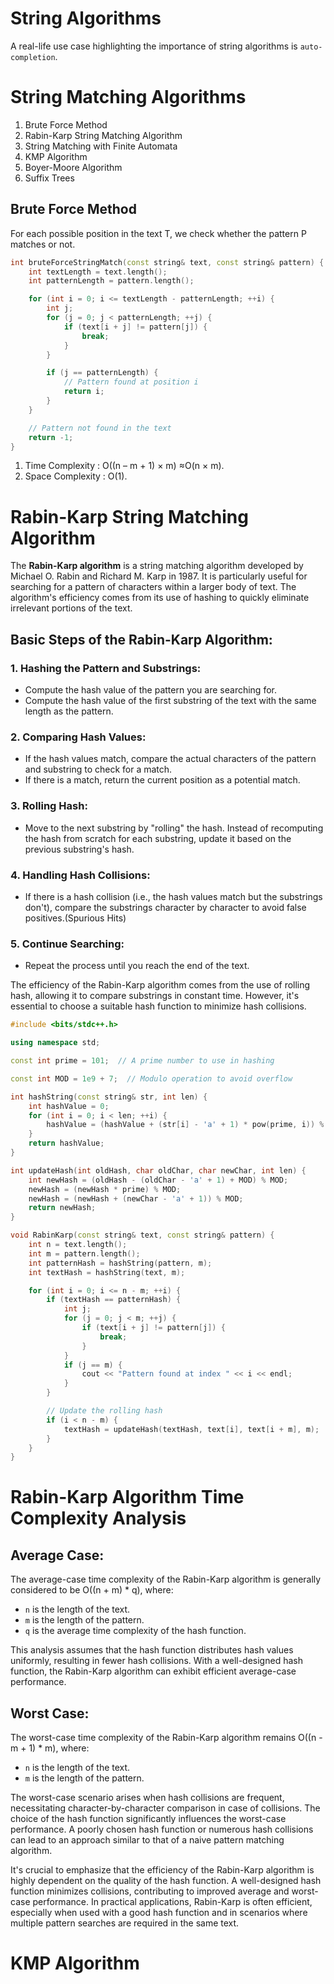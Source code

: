# String Algorithms 

A real-life use case highlighting the importance of string algorithms is `auto-completion`.

# String Matching Algorithms
1. Brute Force Method
2. Rabin-Karp String Matching Algorithm
3. String Matching with Finite Automata
4. KMP Algorithm
5. Boyer-Moore Algorithm
6. Suffix Trees

## Brute Force Method
For each possible position in the text T, we check whether the pattern P matches or not.

```c++
int bruteForceStringMatch(const string& text, const string& pattern) {
    int textLength = text.length();
    int patternLength = pattern.length();

    for (int i = 0; i <= textLength - patternLength; ++i) {
        int j;
        for (j = 0; j < patternLength; ++j) {
            if (text[i + j] != pattern[j]) {
                break;
            }
        }

        if (j == patternLength) {
            // Pattern found at position i
            return i;
        }
    }

    // Pattern not found in the text
    return -1;
}
```
<ol>
 <li>Time Complexity : O((n – m + 1) × m) ≈O(n × m).</li>
 <li>Space Complexity : O(1).</li>
</ol>

# Rabin-Karp String Matching Algorithm

The **Rabin-Karp algorithm** is a string matching algorithm developed by Michael O. Rabin and Richard M. Karp in 1987. It is particularly useful for searching for a pattern of characters within a larger body of text. The algorithm's efficiency comes from its use of hashing to quickly eliminate irrelevant portions of the text.

## Basic Steps of the Rabin-Karp Algorithm:

### 1. Hashing the Pattern and Substrings:

- Compute the hash value of the pattern you are searching for.
- Compute the hash value of the first substring of the text with the same length as the pattern.

### 2. Comparing Hash Values:

- If the hash values match, compare the actual characters of the pattern and substring to check for a match.
- If there is a match, return the current position as a potential match.

### 3. Rolling Hash:

- Move to the next substring by "rolling" the hash. Instead of recomputing the hash from scratch for each substring, update it based on the previous substring's hash.

### 4. Handling Hash Collisions:

- If there is a hash collision (i.e., the hash values match but the substrings don't), compare the substrings character by character to avoid false positives.(Spurious Hits)

### 5. Continue Searching:

- Repeat the process until you reach the end of the text.

The efficiency of the Rabin-Karp algorithm comes from the use of rolling hash, allowing it to compare substrings in constant time. However, it's essential to choose a suitable hash function to minimize hash collisions.

```c++
#include <bits/stdc++.h>

using namespace std;

const int prime = 101;  // A prime number to use in hashing

const int MOD = 1e9 + 7;  // Modulo operation to avoid overflow

int hashString(const string& str, int len) {
    int hashValue = 0;
    for (int i = 0; i < len; ++i) {
        hashValue = (hashValue + (str[i] - 'a' + 1) * pow(prime, i)) % MOD;
    }
    return hashValue;
}

int updateHash(int oldHash, char oldChar, char newChar, int len) {
    int newHash = (oldHash - (oldChar - 'a' + 1) + MOD) % MOD;
    newHash = (newHash * prime) % MOD;
    newHash = (newHash + (newChar - 'a' + 1)) % MOD;
    return newHash;
}

void RabinKarp(const string& text, const string& pattern) {
    int n = text.length();
    int m = pattern.length();
    int patternHash = hashString(pattern, m);
    int textHash = hashString(text, m);

    for (int i = 0; i <= n - m; ++i) {
        if (textHash == patternHash) {
            int j;
            for (j = 0; j < m; ++j) {
                if (text[i + j] != pattern[j]) {
                    break;
                }
            }
            if (j == m) {
                cout << "Pattern found at index " << i << endl;
            }
        }

        // Update the rolling hash
        if (i < n - m) {
            textHash = updateHash(textHash, text[i], text[i + m], m);
        }
    }
}

```

# Rabin-Karp Algorithm Time Complexity Analysis

## Average Case:

The average-case time complexity of the Rabin-Karp algorithm is generally considered to be O((n + m) * q), where:

- `n` is the length of the text.
- `m` is the length of the pattern.
- `q` is the average time complexity of the hash function.

This analysis assumes that the hash function distributes hash values uniformly, resulting in fewer hash collisions. With a well-designed hash function, the Rabin-Karp algorithm can exhibit efficient average-case performance.

## Worst Case:

The worst-case time complexity of the Rabin-Karp algorithm remains O((n - m + 1) * m), where:

- `n` is the length of the text.
- `m` is the length of the pattern.

The worst-case scenario arises when hash collisions are frequent, necessitating character-by-character comparison in case of collisions. The choice of the hash function significantly influences the worst-case performance. A poorly chosen hash function or numerous hash collisions can lead to an approach similar to that of a naive pattern matching algorithm.

It's crucial to emphasize that the efficiency of the Rabin-Karp algorithm is highly dependent on the quality of the hash function. A well-designed hash function minimizes collisions, contributing to improved average and worst-case performance. In practical applications, Rabin-Karp is often efficient, especially when used with a good hash function and in scenarios where multiple pattern searches are required in the same text.

</hr>

# KMP Algorithm




